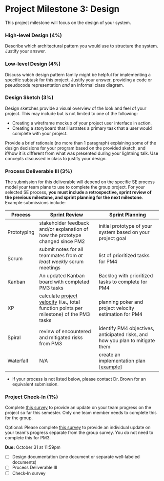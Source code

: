 # Project Milestone 3: Design

This project milestone will focus on the design of your system.

### High-level Design (4%)

Describe which architectural pattern you would use to structure the system. Justify your answer.

### Low-level Design (4%)

Discuss which design pattern family might be helpful for implementing a specific subtask for this project. Justify your answer, providing a code or pseudocode representation _and_ an informal class diagram.

### Design Sketch (3%)

Design sketches provide a visual overview of the look and feel of your project. This may include but is not limited to one of the following:

* Creating a wireframe mockup of your project user interface in action.
* Creating a storyboard that illustrates a primary task that a user would complete with your project.

Provide a brief rationale (no more than 1 paragraph) explaining some of the design decisions for your program based on the provided sketch, and if/how it is different from what was presented during your lightning talk. Use concepts discussed in class to justify your design.

### Process Deliverable III (3%)

The submission for this deliverable will depend on the specific SE process model your team plans to use to complete the group project. For your selected SE process, **you must include a retrospective, sprint review of the previous milestone, and sprint planning for the next milestone**. Example submissions include:

| Process | Sprint Review | Sprint Planning |
|---------|---------------|-----------------|
| Prototyping | stakeholder feedback and/or explanation of how the prototype changed since PM2 | initial prototype of your system based on your project goal |
| Scrum  | submit notes for all teammates from _at least weekly_ scrum meetings | list of prioritized tasks for PM4 |
| Kanban | An updated Kanban board with completed PM3 tasks | Backlog with prioritized tasks to complete for PM4 |
| XP     | calculate [project velocity](http://www.extremeprogramming.org/rules/velocity.html) (i.e., total function points per milestone) of the PM3 tasks | planning poker and project velocity estimation for PM4 |
| Spiral | review of encountered and mitigated risks from PM3 | identify PM4 objectives, anticipated risks, and how you plan to mitigate them |
| Waterfall | N/A | create an implementation plan [[example](https://asana.com/resources/implementation-plan)] |

* If your process is not listed below, please contact Dr. Brown for an equivalent submission.

### Project Check-In (1%)

Complete [this survey](https://forms.gle/fbq42BjdDuSdKYXd8) to provide an update on your team progress on the project so far this semester. Only one team member needs to complete this for the group.

Optional: Please complete [this survey](https://forms.gle/F8SPwJv4EY1WuQTV6) to provide an individual update on your team's progress separate from the group survey. You do not need to complete this for PM3.

**Due:** October 31 at 11:59pm
- [ ] Design documentation (one document or separate well-labeled documents)
- [ ] Process Deliverable III
- [ ] Check-In survey

